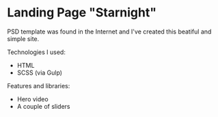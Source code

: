 # Landing Page "Starnight"

PSD template was found in the Internet and I've created this beatiful and simple site.

Technologies I used:
 - HTML
 - SCSS (via Gulp)

Features and libraries:
 - Hero video
 - A couple of sliders
